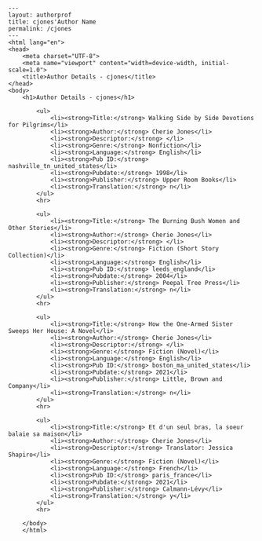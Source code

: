 
    ---
    layout: authorprof
    title: cjones'Author Name 
    permalink: /cjones
    ---
    <html lang="en">
    <head>
        <meta charset="UTF-8">
        <meta name="viewport" content="width=device-width, initial-scale=1.0">
        <title>Author Details - cjones</title>
    </head>
    <body>
        <h1>Author Details - cjones</h1>
        
            <ul>
                <li><strong>Title:</strong> Walking Side by Side Devotions for Pilgrims</li>
                <li><strong>Author:</strong> Cherie Jones</li>
                <li><strong>Descriptor:</strong> </li>
                <li><strong>Genre:</strong> Nonfiction</li>
                <li><strong>Language:</strong> English</li>
                <li><strong>Pub ID:</strong> nashville_tn_united_states</li>
                <li><strong>Pubdate:</strong> 1998</li>
                <li><strong>Publisher:</strong> Upper Room Books</li>
                <li><strong>Translation:</strong> n</li>
            </ul>
            <hr>
            
            <ul>
                <li><strong>Title:</strong> The Burning Bush Women and Other Stories</li>
                <li><strong>Author:</strong> Cherie Jones</li>
                <li><strong>Descriptor:</strong> </li>
                <li><strong>Genre:</strong> Fiction (Short Story Collection)</li>
                <li><strong>Language:</strong> English</li>
                <li><strong>Pub ID:</strong> leeds_england</li>
                <li><strong>Pubdate:</strong> 2004</li>
                <li><strong>Publisher:</strong> Peepal Tree Press</li>
                <li><strong>Translation:</strong> n</li>
            </ul>
            <hr>
            
            <ul>
                <li><strong>Title:</strong> How the One-Armed Sister Sweeps Her House: A Novel</li>
                <li><strong>Author:</strong> Cherie Jones</li>
                <li><strong>Descriptor:</strong> </li>
                <li><strong>Genre:</strong> Fiction (Novel)</li>
                <li><strong>Language:</strong> English</li>
                <li><strong>Pub ID:</strong> boston_ma_united_states</li>
                <li><strong>Pubdate:</strong> 2021</li>
                <li><strong>Publisher:</strong> Little, Brown and Company</li>
                <li><strong>Translation:</strong> n</li>
            </ul>
            <hr>
            
            <ul>
                <li><strong>Title:</strong> Et d'un seul bras, la soeur balaie sa maison</li>
                <li><strong>Author:</strong> Cherie Jones</li>
                <li><strong>Descriptor:</strong> Translator: Jessica Shapiro</li>
                <li><strong>Genre:</strong> Fiction (Novel)</li>
                <li><strong>Language:</strong> French</li>
                <li><strong>Pub ID:</strong> paris_france</li>
                <li><strong>Pubdate:</strong> 2021</li>
                <li><strong>Publisher:</strong> Calmann-Lévy</li>
                <li><strong>Translation:</strong> y</li>
            </ul>
            <hr>
            
        </body>
        </html>
        